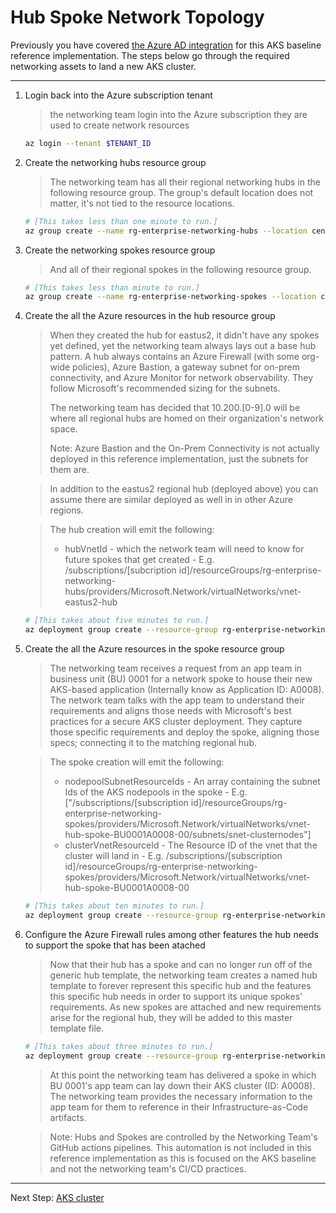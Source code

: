 # Hub Spoke Network Topology

Previously you have covered [the Azure AD integration](./02-aad) for this AKS baseline
reference implementation. The steps below go through the required  networking assets
to land a new AKS cluster.

---

1. Login back into the Azure subscription tenant

   > the networking team login into the Azure subscription they are used to create
   > network resources

   ```bash
   az login --tenant $TENANT_ID
   ```

1. Create the networking hubs resource group

   > The networking team has all their regional networking hubs in the following resource group.
   > The group's default location does not matter, it's not tied to the resource locations.

   ```bash
   # [This takes less than one minute to run.]
   az group create --name rg-enterprise-networking-hubs --location centralus
   ```

1. Create the networking spokes resource group

   > And all of their regional spokes in the following resource group.

   ```bash
   # [This takes less than minute to run.]
   az group create --name rg-enterprise-networking-spokes --location centralus
   ```

1. Create the all the Azure resources in the hub resource group

   > When they created the hub for eastus2, it didn't have any spokes yet defined, yet the networking
   > team always lays out a base hub pattern. A hub always contains an Azure Firewall (with some org-wide
   > policies), Azure Bastion, a gateway subnet for on-prem connectivity, and Azure Monitor for network
   > observability. They follow Microsoft's recommended sizing for the subnets.
   >
   > The networking team has decided that 10.200.[0-9].0 will be where all regional hubs are homed
   > on their organization's network space.
   >
   > Note: Azure Bastion and the On-Prem Connectivity is not actually deployed in this reference
   > implementation, just the subnets for them are.

   > In addition to the eastus2 regional hub (deployed above) you can assume there are similar deployed as well in
   > in other Azure regions.

   > The hub creation will emit the following:
   > * hubVnetId - which the network team will need to know for future spokes that get created
   >             - E.g. /subscriptions/[subcription id]/resourceGroups/rg-enterprise-networking-hubs/providers/Microsoft.Network/virtualNetworks/vnet-eastus2-hub

   ```bash
   # [This takes about five minutes to run.]
   az deployment group create --resource-group rg-enterprise-networking-hubs --template-file networking/hub-default.json --parameters location=eastus2
   ```

1. Create the all the Azure resources in the spoke resource group

   > The networking team receives a request from an app team in business unit (BU) 0001 for a network
   > spoke to house their new AKS-based application (Internally know as Application ID: A0008). The
   > network team talks with the app team to understand their requirements and aligns those needs with
   > Microsoft's best practices for a secure AKS cluster deployment. They capture those specific
   > requirements and deploy the spoke, aligning those specs; connecting it to the matching regional hub.

   > The spoke creation will emit the following:
   > * nodepoolSubnetResourceIds - An array containing the subnet Ids of the AKS nodepools in the spoke
   >           - E.g. ["/subscriptions/[subscription id]/resourceGroups/rg-enterprise-networking-spokes/providers/Microsoft.Network/virtualNetworks/vnet-hub-spoke-BU0001A0008-00/subnets/snet-clusternodes"]
   > * clusterVnetResourceId - The Resource ID of the vnet that the cluster will land in
   >           - E.g. /subscriptions/[subscription id]/resourceGroups/rg-enterprise-networking-spokes/providers/Microsoft.Network/virtualNetworks/vnet-hub-spoke-BU0001A0008-00

   ```bash
   # [This takes about ten minutes to run.]
   az deployment group create --resource-group rg-enterprise-networking-spokes --template-file networking/spoke-BU0001A0008.json --parameters location=eastus2 hubVnetResourceId="/subscriptions/[subscription id]/resourceGroups/rg-enterprise-networking-hubs/providers/Microsoft.Network/virtualNetworks/vnet-eastus2-hub"
   ```

1. Configure the Azure Firewall rules among other features the hub needs to
   support the spoke that has been atached

   > Now that their hub has a spoke and can no longer run off of the generic hub template, the networking
   > team creates a named hub template to forever represent this specific hub and the features this specific
   > hub needs in order to support its unique spokes' requirements. As new spokes are attached and new
   > requirements arise for the regional hub, they will be added to this master template file.

   ```bash
   # [This takes about three minutes to run.]
   az deployment group create --resource-group rg-enterprise-networking-hubs --template-file networking/hub-regionA.json --parameters location=eastus2 nodepoolSubnetResourceIds="['/subscriptions/[subscription id]/resourceGroups/rg-enterprise-networking-spokes/providers/Microsoft.Network/virtualNetworks/vnet-hub-spoke-BU0001A0008-00/subnets/snet-clusternodes']"
   ```

   > At this point the networking team has delivered a spoke in which BU 0001's app team can lay down
   > their AKS cluster (ID: A0008). The networking team provides the necessary information to the app team
   > for them to reference in their Infrastructure-as-Code artifacts.

   > Note: Hubs and Spokes are controlled by the Networking Team's GitHub actions pipelines. This automation
   > is not included in this reference implementation as this is focused on the AKS baseline and not the networking
   > team's CI/CD practices.
---
Next Step: [AKS cluster](./04-aks-cluster.md)
